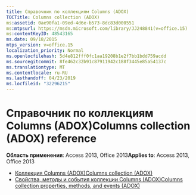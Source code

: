 ```yaml
---
title: Справочник по коллекциям Columns (ADOX)
TOCTitle: Columns collection (ADOX)
ms:assetid: 0ae90fa1-09ed-4d6e-b573-8dc83d000551
ms:mtpsurl: https://msdn.microsoft.com/library/JJ248841(v=office.15)
ms:contentKeyID: 48543165
ms.date: 09/18/2015
mtps_version: v=office.15
localization_priority: Normal
ms.openlocfilehash: 5d4e812fff0fc1aa19208b1e2f7bb1bdd759acdd
ms.sourcegitcommit: 8fe462c32b91c87911942c188f3445e85a54137c
ms.translationtype: MT
ms.contentlocale: ru-RU
ms.lasthandoff: 04/23/2019
ms.locfileid: "32296215"
---
```

# <a name="columns-collection-adox-reference"></a><span data-ttu-id="124b1-102">Справочник по коллекциям Columns (ADOX)</span><span class="sxs-lookup"><span data-stu-id="124b1-102">Columns collection (ADOX) reference</span></span>

<span data-ttu-id="124b1-103">**Область применения**: Access 2013, Office 2013</span><span class="sxs-lookup"><span data-stu-id="124b1-103">**Applies to**: Access 2013, Office 2013</span></span>

- [<span data-ttu-id="124b1-104">Коллекция Columns (ADOX)</span><span class="sxs-lookup"><span data-stu-id="124b1-104">Columns collection (ADOX)</span></span>](columns-collection-adox.md)
- [<span data-ttu-id="124b1-105">Свойства, методы и события коллекции Columns (ADOX)</span><span class="sxs-lookup"><span data-stu-id="124b1-105">Columns collection properties, methods, and events (ADOX)</span></span>](columns-collection-properties-methods-and-events-adox.md)

